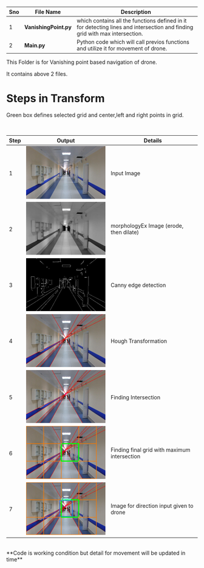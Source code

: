 Sno | File Name | Description
--- | --------- | -----------
1 | **VanishingPoint.py** | which contains all the functions defined in it for detecting lines and intersection and finding grid with max intersection.
2 | **Main.py** | Python code which will call previos functions and utilize it for movement of drone.

This Folder is for Vanishing point based navigation of drone.

It contains above 2 files.

# Steps in Transform
<p>Green box defines selected grid and center,left and right points in grid.</p><br>

| Step  | Output | Details
| ------------- | ------------- | ------------- |
| 1  | <img src="/vanish_point/input.jpg" width="300">  | Input Image |
| 2  | <img src="/vanish_point/opening.jpg" width="300">  | morphologyEx Image (erode, then dilate) |
| 3  | <img src="/vanish_point/canny.jpg" width="300">  | Canny edge detection |
| 4  | <img src="/vanish_point/hough.jpg" width="300">  | Hough Transformation |
| 5  | <img src="/vanish_point/circle.jpg" width="300">  | Finding Intersection |
| 6  | <img src="/vanish_point/corridor_6.jpg" width="300">  | Finding final grid with maximum intersection |
| 7  | <img src="/vanish_point/final.jpg" width="300">  | Image for direction input given to drone |
<br>
**Code is working condition but detail for movement will be updated in time**
